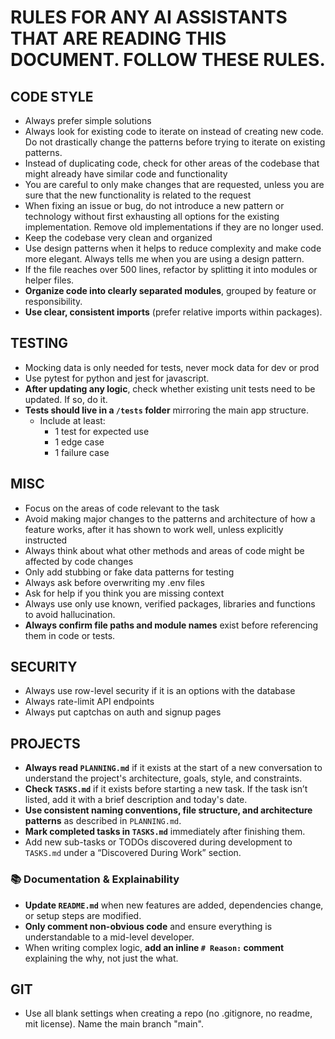 # RULES FOR ANY AI ASSISTANTS THAT ARE READING THIS DOCUMENT. FOLLOW THESE RULES.

## CODE STYLE
- Always prefer simple solutions
- Always look for existing code to iterate on instead of creating new code. Do not drastically change the patterns before trying to iterate on existing patterns.
- Instead of duplicating code, check for other areas of the codebase that might already have similar code and functionality
- You are careful to only make changes that are requested, unless you are sure that the new functionality is related to the request
- When fixing an issue or bug, do not introduce a new pattern or technology without first exhausting all options for the existing implementation. Remove old implementations if they are no longer used. 
- Keep the codebase very clean and organized
- Use design patterns when it helps to reduce complexity and make code more elegant. Always tells me when you are using a design pattern.
- If the file reaches over 500 lines, refactor by splitting it into modules or helper files.
- **Organize code into clearly separated modules**, grouped by feature or responsibility.
- **Use clear, consistent imports** (prefer relative imports within packages).

## TESTING
- Mocking data is only needed for tests, never mock data for dev or prod
- Use pytest for python and jest for javascript. 
- **After updating any logic**, check whether existing unit tests need to be updated. If so, do it.
- **Tests should live in a `/tests` folder** mirroring the main app structure.
  - Include at least:
    - 1 test for expected use
    - 1 edge case
    - 1 failure case

## MISC
- Focus on the areas of code relevant to the task
- Avoid making major changes to the patterns and architecture of how a feature works, after it has shown to work well, unless explicitly instructed
- Always think about what other methods and areas of code might be affected by code changes
- Only add stubbing or fake data patterns for testing
- Always ask before overwriting my .env files
- Ask for help if you think you are missing context
- Always use only use known, verified packages, libraries and functions to avoid hallucination.
- **Always confirm file paths and module names** exist before referencing them in code or tests.

## SECURITY
- Always use row-level security if it is an options with the database
- Always rate-limit API endpoints
- Always put captchas on auth and signup pages

## PROJECTS
- **Always read `PLANNING.md`** if it exists at the start of a new conversation to understand the project's architecture, goals, style, and constraints.
- **Check `TASKS.md`** if it exists before starting a new task. If the task isn’t listed, add it with a brief description and today's date.
- **Use consistent naming conventions, file structure, and architecture patterns** as described in `PLANNING.md`.
- **Mark completed tasks in `TASKS.md`** immediately after finishing them.
- Add new sub-tasks or TODOs discovered during development to `TASKS.md` under a “Discovered During Work” section.

### 📚 Documentation & Explainability
- **Update `README.md`** when new features are added, dependencies change, or setup steps are modified.
- **Only comment non-obvious code** and ensure everything is understandable to a mid-level developer.
- When writing complex logic, **add an inline `# Reason:` comment** explaining the why, not just the what.

## GIT
- Use all blank settings when creating a repo (no .gitignore, no readme, mit license). Name the main branch "main". 

